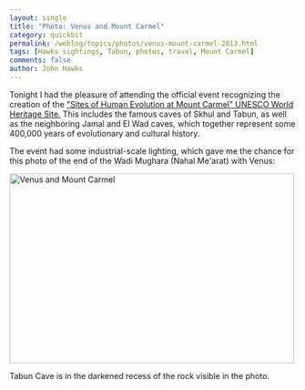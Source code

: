 ```yaml
---
layout: single 
title: "Photo: Venus and Mount Carmel" 
category: quickbit
permalink: /weblog/topics/photos/venus-mount-carmel-2013.html
tags: [Hawks sightings, Tabun, photos, travel, Mount Carmel] 
comments: false 
author: John Hawks 
---
```


Tonight I had the pleasure of attending the official event recognizing the creation of the <a href="http://whc.unesco.org/en/list/1393">"Sites of Human Evolution at Mount Carmel" UNESCO World Heritage Site.</a> This includes the famous caves of Skhul and Tabun, as well as the neighboring Jamal and El Wad caves, which together represent some 400,000 years of evolutionary and cultural history. 

The event had some industrial-scale lighting, which gave me the chance for this photo of the end of the Wadi Mughara (Nahal Me'arat) with Venus: 

<div class="middle-picture">
<a href="http://www.flickr.com/photos/johnhawks/10562947336/" title="Venus and Mount Carmel by John Hawks, on Flickr"><img src="http://farm6.staticflickr.com/5521/10562947336_dd42cee014.jpg" width="500" height="333" alt="Venus and Mount Carmel"></a>
</div> 

Tabun Cave is in the darkened recess of the rock visible in the photo. 

